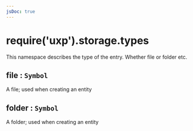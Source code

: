 ```yaml
---
jsDoc: true
---
```


<a name="module-storage-types" id="module-storage-types"></a>

# require('uxp').storage.types
This namespace describes the type of the entry. Whether file or folder etc.



<JsDocParameters/>

<a name="module-storage-types-file" id="module-storage-types-file"></a>

## file : `Symbol`
A file; used when creating an entity



<a name="module-storage-types-folder" id="module-storage-types-folder"></a>

## folder : `Symbol`
A folder; used when creating an entity


